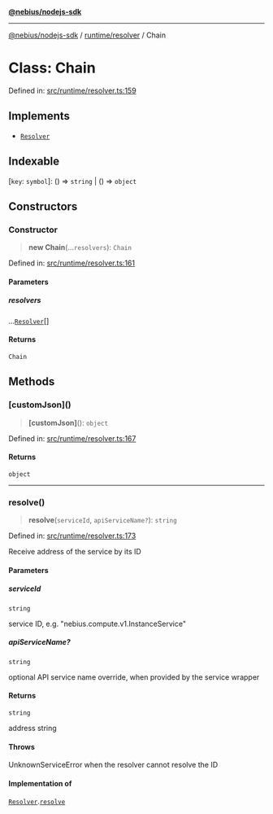 [**@nebius/nodejs-sdk**](../../../README.md)

***

[@nebius/nodejs-sdk](../../../README.md) / [runtime/resolver](../README.md) / Chain

# Class: Chain

Defined in: [src/runtime/resolver.ts:159](https://github.com/nebius/nodejs-sdk/blob/a37d220b2851e3bf0d396cb03828d544f584df45/src/runtime/resolver.ts#L159)

## Implements

- [`Resolver`](../interfaces/Resolver.md)

## Indexable

\[`key`: `symbol`\]: () => `string` \| () => `object`

## Constructors

### Constructor

> **new Chain**(...`resolvers`): `Chain`

Defined in: [src/runtime/resolver.ts:161](https://github.com/nebius/nodejs-sdk/blob/a37d220b2851e3bf0d396cb03828d544f584df45/src/runtime/resolver.ts#L161)

#### Parameters

##### resolvers

...[`Resolver`](../interfaces/Resolver.md)[]

#### Returns

`Chain`

## Methods

### \[customJson\]()

> **\[customJson\]**(): `object`

Defined in: [src/runtime/resolver.ts:167](https://github.com/nebius/nodejs-sdk/blob/a37d220b2851e3bf0d396cb03828d544f584df45/src/runtime/resolver.ts#L167)

#### Returns

`object`

***

### resolve()

> **resolve**(`serviceId`, `apiServiceName?`): `string`

Defined in: [src/runtime/resolver.ts:173](https://github.com/nebius/nodejs-sdk/blob/a37d220b2851e3bf0d396cb03828d544f584df45/src/runtime/resolver.ts#L173)

Receive address of the service by its ID

#### Parameters

##### serviceId

`string`

service ID, e.g. "nebius.compute.v1.InstanceService"

##### apiServiceName?

`string`

optional API service name override, when provided by the service wrapper

#### Returns

`string`

address string

#### Throws

UnknownServiceError when the resolver cannot resolve the ID

#### Implementation of

[`Resolver`](../interfaces/Resolver.md).[`resolve`](../interfaces/Resolver.md#resolve)
